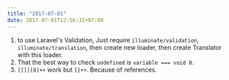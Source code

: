 ```yaml
---
title: "2017-07-01"
date: 2017-07-01T12:56:32+07:00
---
```


1. to use Laravel's Validation, Just require `illuminate/validation`, `illuminate/translation`, then create new loader, then create Translator with this loader.
1. That the best way to check `undefined` is `variable === void 0`.
1. `[[]][0]++` work but `[]++`. Because of references.